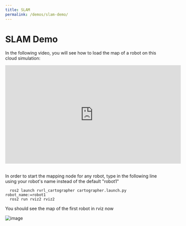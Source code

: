 ```yaml
---
title: SLAM
permalink: /demos/slam-demo/
---
```


# SLAM Demo

In the following video, you will see how to load the map of a robot on this cloud simulation:
<br/>
<center>
<iframe width="560" height="315" src="https://www.youtube.com/watch?v=_v5EA5bBa3w" title="YouTube video player" frameborder="0" allow="accelerometer; autoplay; clipboard-write; encrypted-media; gyroscope; picture-in-picture" allowfullscreen>
</iframe>
</center>
<br/>


In order to start the mapping node for any robot, type in the following line using your robot's name instead of the default "robot1"

   ```
     ros2 launch rvrl_cartographer cartographer.launch.py robot_name:=robot1
     ros2 run rviz2 rviz2
   ```
You should see the map of the first robot in rviz now

![image](https://user-images.githubusercontent.com/27806598/147872971-9f6545a1-ba79-4e4c-b180-97391797aa04.png)

